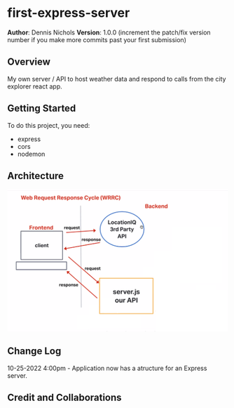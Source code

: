 # first-express-server

**Author**: Dennis Nichols
**Version**: 1.0.0 (increment the patch/fix version number if you make more commits past your first submission)

## Overview

My own server / API to host weather data and respond to calls from the city explorer react app.

## Getting Started
To do this project, you need:
- express
- cors
- nodemon

## Architecture

![Diagram](./img/WRRC-lab-07.png)

## Change Log

10-25-2022 4:00pm - Application now has a atructure for an Express server.

## Credit and Collaborations
